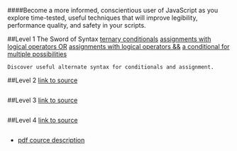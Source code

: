 ####Become a more informed, conscientious user of JavaScript as you explore time-tested, useful techniques that will improve legibility, performance quality, and safety in your scripts.


##Level 1 The Sword of Syntax
[ternary conditionals](https://github.com/tsvetkovpro/js/blob/master/courses/codeschool/js-best%20practices/level-1/index.html)
[assignments with logical operators OR](https://github.com/tsvetkovpro/js/blob/master/courses/codeschool/js-best%20practices/level-1/index-2.html)
[assignments with logical operators &&](https://github.com/tsvetkovpro/js/blob/master/courses/codeschool/js-best%20practices/level-1/index-3.html)
[a conditional for multiple possibilities](https://github.com/tsvetkovpro/js/blob/master/courses/codeschool/js-best%20practices/level-1/index-4.html)
```
Discover useful alternate syntax for conditionals and assignment.
```

##Level 2 
[link to source]()
```

```

##Level 3 
[link to source]()
```

```

##Level 4 
[link to source]()
```

```


* [pdf cource description](https://github.com/tsvetkovpro/js/blob/master/courses/codeschool/js-best%20practices/course.pdf)

